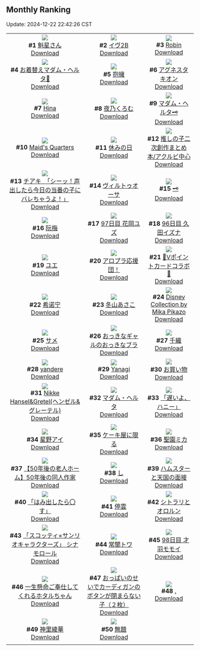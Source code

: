 ## Monthly Ranking
Update: 2024-12-22 22:42:26 CST

|      |      |      |
| :----: | :----: | :----: |
| ![](https://i.pixiv.re/c/240x480/img-master/img/2024/11/24/00/04/45/124572396_p0_master1200.jpg)<br>**#1** [魁星さん](https://www.pixiv.net/artworks/124572396)<br>[Download](https://i.pixiv.re/img-original/img/2024/11/24/00/04/45/124572396_p0.png) | ![](https://i.pixiv.re/c/240x480/img-master/img/2024/11/24/02/51/26/124576827_p0_master1200.jpg)<br>**#2** [イヴ2B](https://www.pixiv.net/artworks/124576827)<br>[Download](https://i.pixiv.re/img-original/img/2024/11/24/02/51/26/124576827_p0.jpg) | ![](https://i.pixiv.re/c/240x480/img-master/img/2024/11/24/20/19/56/124598394_p0_master1200.jpg)<br>**#3** [Robin](https://www.pixiv.net/artworks/124598394)<br>[Download](https://i.pixiv.re/img-original/img/2024/11/24/20/19/56/124598394_p0.png) |
| ![](https://i.pixiv.re/c/240x480/img-master/img/2024/11/23/20/32/55/124564642_p0_master1200.jpg)<br>**#4** [お着替えマダム・ヘルタ📖](https://www.pixiv.net/artworks/124564642)<br>[Download](https://i.pixiv.re/img-original/img/2024/11/23/20/32/55/124564642_p0.png) | ![](https://i.pixiv.re/c/240x480/img-master/img/2024/11/24/00/00/42/124572039_p0_master1200.jpg)<br>**#5** [抱擁](https://www.pixiv.net/artworks/124572039)<br>[Download](https://i.pixiv.re/img-original/img/2024/11/24/00/00/42/124572039_p0.png) | ![](https://i.pixiv.re/c/240x480/img-master/img/2024/11/24/20/20/37/124598425_p0_master1200.jpg)<br>**#6** [アグネスタキオン](https://www.pixiv.net/artworks/124598425)<br>[Download](https://i.pixiv.re/img-original/img/2024/11/24/20/20/37/124598425_p0.png) |
| ![](https://i.pixiv.re/c/240x480/img-master/img/2024/11/24/18/29/42/124594636_p0_master1200.jpg)<br>**#7** [Hina](https://www.pixiv.net/artworks/124594636)<br>[Download](https://i.pixiv.re/img-original/img/2024/11/24/18/29/42/124594636_p0.jpg) | ![](https://i.pixiv.re/c/240x480/img-master/img/2024/11/24/16/27/18/124590928_p0_master1200.jpg)<br>**#8** [夜乃くろむ](https://www.pixiv.net/artworks/124590928)<br>[Download](https://i.pixiv.re/img-original/img/2024/11/24/16/27/18/124590928_p0.png) | ![](https://i.pixiv.re/c/240x480/img-master/img/2024/11/24/12/14/22/124585295_p0_master1200.jpg)<br>**#9** [マダム・ヘルタ🗝️](https://www.pixiv.net/artworks/124585295)<br>[Download](https://i.pixiv.re/img-original/img/2024/11/24/12/14/22/124585295_p0.png) |
| ![](https://i.pixiv.re/c/240x480/img-master/img/2024/11/22/12/25/56/124522898_p0_master1200.jpg)<br>**#10** [Maid's Quarters](https://www.pixiv.net/artworks/124522898)<br>[Download](https://i.pixiv.re/img-original/img/2024/11/22/12/25/56/124522898_p0.jpg) | ![](https://i.pixiv.re/c/240x480/img-master/img/2024/11/24/00/04/16/124572360_p0_master1200.jpg)<br>**#11** [休みの日](https://www.pixiv.net/artworks/124572360)<br>[Download](https://i.pixiv.re/img-original/img/2024/11/24/00/04/16/124572360_p0.png) | ![](https://i.pixiv.re/c/240x480/img-master/img/2024/11/28/16/30/52/124578950_p0_master1200.jpg)<br>**#12** [推しの子二次創作まとめ本/アクルビ中心](https://www.pixiv.net/artworks/124578950)<br>[Download](https://i.pixiv.re/img-original/img/2024/11/28/16/30/52/124578950_p0.jpg) |
| ![](https://i.pixiv.re/c/240x480/img-master/img/2024/11/23/08/00/06/124548137_p0_master1200.jpg)<br>**#13** [チアキ　「シーッ！声出したら今日の当番の子にバレちゃうよ！」](https://www.pixiv.net/artworks/124548137)<br>[Download](https://i.pixiv.re/img-original/img/2024/11/23/08/00/06/124548137_p0.jpg) | ![](https://i.pixiv.re/c/240x480/img-master/img/2024/11/25/00/00/28/124607066_p0_master1200.jpg)<br>**#14** [ヴィルトゥオーサ](https://www.pixiv.net/artworks/124607066)<br>[Download](https://i.pixiv.re/img-original/img/2024/11/25/00/00/28/124607066_p0.jpg) | ![](https://i.pixiv.re/c/240x480/img-master/img/2024/11/22/21/06/16/124533837_p0_master1200.jpg)<br>**#15** [🗝️](https://www.pixiv.net/artworks/124533837)<br>[Download](https://i.pixiv.re/img-original/img/2024/11/22/21/06/16/124533837_p0.png) |
| ![](https://i.pixiv.re/c/240x480/img-master/img/2024/11/22/18/00/17/124528234_p0_master1200.jpg)<br>**#16** [阮梅](https://www.pixiv.net/artworks/124528234)<br>[Download](https://i.pixiv.re/img-original/img/2024/11/22/18/00/17/124528234_p0.jpg) | ![](https://i.pixiv.re/c/240x480/img-master/img/2024/11/24/00/21/15/124573140_p0_master1200.jpg)<br>**#17** [97日目 花岡ユズ](https://www.pixiv.net/artworks/124573140)<br>[Download](https://i.pixiv.re/img-original/img/2024/11/24/00/21/15/124573140_p0.png) | ![](https://i.pixiv.re/c/240x480/img-master/img/2024/11/23/01/14/46/124542579_p0_master1200.jpg)<br>**#18** [96日目 久田イズナ](https://www.pixiv.net/artworks/124542579)<br>[Download](https://i.pixiv.re/img-original/img/2024/11/23/01/14/46/124542579_p0.png) |
| ![](https://i.pixiv.re/c/240x480/img-master/img/2024/11/24/19/36/18/124596843_p0_master1200.jpg)<br>**#19** [ユエ](https://www.pixiv.net/artworks/124596843)<br>[Download](https://i.pixiv.re/img-original/img/2024/11/24/19/36/18/124596843_p0.jpg) | ![](https://i.pixiv.re/c/240x480/img-master/img/2024/11/24/19/35/40/124596819_p0_master1200.jpg)<br>**#20** [アロプラ応援団！](https://www.pixiv.net/artworks/124596819)<br>[Download](https://i.pixiv.re/img-original/img/2024/11/24/19/35/40/124596819_p0.jpg) | ![](https://i.pixiv.re/c/240x480/img-master/img/2024/11/24/00/14/19/124572892_p0_master1200.jpg)<br>**#21** [💛Vポイントカードコラボ💛](https://www.pixiv.net/artworks/124572892)<br>[Download](https://i.pixiv.re/img-original/img/2024/11/24/00/14/19/124572892_p0.jpg) |
| ![](https://i.pixiv.re/c/240x480/img-master/img/2024/11/24/00/24/30/124573256_p0_master1200.jpg)<br>**#22** [希诺宁](https://www.pixiv.net/artworks/124573256)<br>[Download](https://i.pixiv.re/img-original/img/2024/11/24/00/24/30/124573256_p0.jpg) | ![](https://i.pixiv.re/c/240x480/img-master/img/2024/11/22/17/00/05/124526879_p0_master1200.jpg)<br>**#23** [冬山あさこ](https://www.pixiv.net/artworks/124526879)<br>[Download](https://i.pixiv.re/img-original/img/2024/11/22/17/00/05/124526879_p0.png) | ![](https://i.pixiv.re/c/240x480/img-master/img/2024/11/26/00/00/52/124635058_p0_master1200.jpg)<br>**#24** [Disney Collection by Mika Pikazo](https://www.pixiv.net/artworks/124635058)<br>[Download](https://i.pixiv.re/img-original/img/2024/11/26/00/00/52/124635058_p0.png) |
| ![](https://i.pixiv.re/c/240x480/img-master/img/2024/11/24/00/00/09/124571898_p0_master1200.jpg)<br>**#25** [サメ](https://www.pixiv.net/artworks/124571898)<br>[Download](https://i.pixiv.re/img-original/img/2024/11/24/00/00/09/124571898_p0.jpg) | ![](https://i.pixiv.re/c/240x480/img-master/img/2024/11/24/00/07/39/124572571_p0_master1200.jpg)<br>**#26** [おっきなギャルのおっきなブラ](https://www.pixiv.net/artworks/124572571)<br>[Download](https://i.pixiv.re/img-original/img/2024/11/24/00/07/39/124572571_p0.png) | ![](https://i.pixiv.re/c/240x480/img-master/img/2024/11/24/00/00/27/124571965_p0_master1200.jpg)<br>**#27** [千織](https://www.pixiv.net/artworks/124571965)<br>[Download](https://i.pixiv.re/img-original/img/2024/11/24/00/00/27/124571965_p0.png) |
| ![](https://i.pixiv.re/c/240x480/img-master/img/2024/11/24/01/20/32/124574845_p0_master1200.jpg)<br>**#28** [yandere](https://www.pixiv.net/artworks/124574845)<br>[Download](https://i.pixiv.re/img-original/img/2024/11/24/01/20/32/124574845_p0.png) | ![](https://i.pixiv.re/c/240x480/img-master/img/2024/11/24/00/00/40/124572024_p0_master1200.jpg)<br>**#29** [Yanagi](https://www.pixiv.net/artworks/124572024)<br>[Download](https://i.pixiv.re/img-original/img/2024/11/24/00/00/40/124572024_p0.png) | ![](https://i.pixiv.re/c/240x480/img-master/img/2024/11/23/07/22/17/124547645_p0_master1200.jpg)<br>**#30** [お買い物](https://www.pixiv.net/artworks/124547645)<br>[Download](https://i.pixiv.re/img-original/img/2024/11/23/07/22/17/124547645_p0.jpg) |
| ![](https://i.pixiv.re/c/240x480/img-master/img/2024/11/22/00/00/31/124511957_p0_master1200.jpg)<br>**#31** [Nikke Hansel&Gretel(ヘンゼル&グレーテル)](https://www.pixiv.net/artworks/124511957)<br>[Download](https://i.pixiv.re/img-original/img/2024/11/22/00/00/31/124511957_p0.png) | ![](https://i.pixiv.re/c/240x480/img-master/img/2024/11/23/04/27/52/124545711_p0_master1200.jpg)<br>**#32** [マダム・ヘルタ](https://www.pixiv.net/artworks/124545711)<br>[Download](https://i.pixiv.re/img-original/img/2024/11/23/04/27/52/124545711_p0.jpg) | ![](https://i.pixiv.re/c/240x480/img-master/img/2024/11/24/20/00/05/124597606_p0_master1200.jpg)<br>**#33** [「遅いよ、ハニー」](https://www.pixiv.net/artworks/124597606)<br>[Download](https://i.pixiv.re/img-original/img/2024/11/24/20/00/05/124597606_p0.jpg) |
| ![](https://i.pixiv.re/c/240x480/img-master/img/2024/11/22/00/00/36/124511978_p0_master1200.jpg)<br>**#34** [星野アイ](https://www.pixiv.net/artworks/124511978)<br>[Download](https://i.pixiv.re/img-original/img/2024/11/22/00/00/36/124511978_p0.png) | ![](https://i.pixiv.re/c/240x480/img-master/img/2024/11/22/07/30/02/124519080_p0_master1200.jpg)<br>**#35** [ケーキ屋に限る](https://www.pixiv.net/artworks/124519080)<br>[Download](https://i.pixiv.re/img-original/img/2024/11/22/07/30/02/124519080_p0.jpg) | ![](https://i.pixiv.re/c/240x480/img-master/img/2024/11/24/14/15/44/124587951_p0_master1200.jpg)<br>**#36** [聖園ミカ](https://www.pixiv.net/artworks/124587951)<br>[Download](https://i.pixiv.re/img-original/img/2024/11/24/14/15/44/124587951_p0.jpg) |
| ![](https://i.pixiv.re/c/240x480/img-master/img/2024/11/25/18/00/24/124623931_p0_master1200.jpg)<br>**#37** [【50年後の老人ホーム】50年後の同人作家](https://www.pixiv.net/artworks/124623931)<br>[Download](https://i.pixiv.re/img-original/img/2024/11/25/18/00/24/124623931_p0.jpg) | ![](https://i.pixiv.re/c/240x480/img-master/img/2024/11/24/04/30/01/124578201_p0_master1200.jpg)<br>**#38** [し](https://www.pixiv.net/artworks/124578201)<br>[Download](https://i.pixiv.re/img-original/img/2024/11/24/04/30/01/124578201_p0.png) | ![](https://i.pixiv.re/c/240x480/img-master/img/2024/11/24/20/56/09/124599645_p0_master1200.jpg)<br>**#39** [ハムスターと天国の面接](https://www.pixiv.net/artworks/124599645)<br>[Download](https://i.pixiv.re/img-original/img/2024/11/24/20/56/09/124599645_p0.jpg) |
| ![](https://i.pixiv.re/c/240x480/img-master/img/2024/11/24/19/13/56/124596088_p0_master1200.jpg)<br>**#40** [「はみ出したら〇す」](https://www.pixiv.net/artworks/124596088)<br>[Download](https://i.pixiv.re/img-original/img/2024/11/24/19/13/56/124596088_p0.jpg) | ![](https://i.pixiv.re/c/240x480/img-master/img/2024/11/25/00/00/28/124607064_p0_master1200.jpg)<br>**#41** [停雲](https://www.pixiv.net/artworks/124607064)<br>[Download](https://i.pixiv.re/img-original/img/2024/11/25/00/00/28/124607064_p0.png) | ![](https://i.pixiv.re/c/240x480/img-master/img/2024/11/22/00/33/54/124513315_p0_master1200.jpg)<br>**#42** [シトラリとオロルン](https://www.pixiv.net/artworks/124513315)<br>[Download](https://i.pixiv.re/img-original/img/2024/11/22/00/33/54/124513315_p0.jpg) |
| ![](https://i.pixiv.re/c/240x480/img-master/img/2024/11/24/00/00/26/124571961_p0_master1200.jpg)<br>**#43** [「スコッティ×サンリオキャラクターズ」 シナモロール](https://www.pixiv.net/artworks/124571961)<br>[Download](https://i.pixiv.re/img-original/img/2024/11/24/00/00/26/124571961_p0.png) | ![](https://i.pixiv.re/c/240x480/img-master/img/2024/11/22/00/00/30/124511951_p0_master1200.jpg)<br>**#44** [常闇トワ](https://www.pixiv.net/artworks/124511951)<br>[Download](https://i.pixiv.re/img-original/img/2024/11/22/00/00/30/124511951_p0.jpg) | ![](https://i.pixiv.re/c/240x480/img-master/img/2024/11/25/00/00/20/124607030_p0_master1200.jpg)<br>**#45** [98日目 才羽モモイ](https://www.pixiv.net/artworks/124607030)<br>[Download](https://i.pixiv.re/img-original/img/2024/11/25/00/00/20/124607030_p0.png) |
| ![](https://i.pixiv.re/c/240x480/img-master/img/2024/11/23/00/00/44/124539972_p0_master1200.jpg)<br>**#46** [一生懸命ご奉仕してくれるホタルちゃん](https://www.pixiv.net/artworks/124539972)<br>[Download](https://i.pixiv.re/img-original/img/2024/11/23/00/00/44/124539972_p0.jpg) | ![](https://i.pixiv.re/c/240x480/img-master/img/2024/11/23/18/45/38/124561389_p0_master1200.jpg)<br>**#47** [おっぱいのせいでカーディガンのボタンが閉まらない子（２枚）](https://www.pixiv.net/artworks/124561389)<br>[Download](https://i.pixiv.re/img-original/img/2024/11/23/18/45/38/124561389_p0.jpg) | ![](https://i.pixiv.re/c/240x480/img-master/img/2024/11/26/00/00/20/124634937_p0_master1200.jpg)<br>**#48** [.](https://www.pixiv.net/artworks/124634937)<br>[Download](https://i.pixiv.re/img-original/img/2024/11/26/00/00/20/124634937_p0.jpg) |
| ![](https://i.pixiv.re/c/240x480/img-master/img/2024/11/23/22/25/18/124568534_p0_master1200.jpg)<br>**#49** [神里綾華](https://www.pixiv.net/artworks/124568534)<br>[Download](https://i.pixiv.re/img-original/img/2024/11/23/22/25/18/124568534_p0.jpg) | ![](https://i.pixiv.re/c/240x480/img-master/img/2024/11/26/18/00/09/124651484_p0_master1200.jpg)<br>**#50** [無題](https://www.pixiv.net/artworks/124651484)<br>[Download](https://i.pixiv.re/img-original/img/2024/11/26/18/00/09/124651484_p0.jpg) |
|      |
